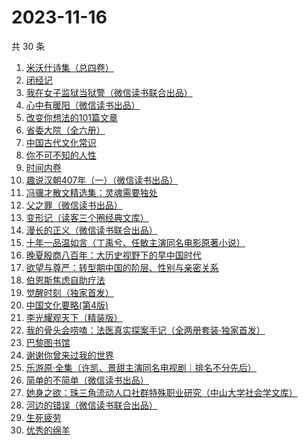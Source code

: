 # 2023-11-16

共 30 条

<!-- BEGIN WEREAD -->
<!-- 最后更新时间 2023-11-16 06:04:11 +0800 -->
1. [米沃什诗集（总四卷）](https://weread.qq.com/web/bookDetail/702329c0813ab7da7g01180c)
1. [闭经记](https://weread.qq.com/web/bookDetail/35332510813ab84b3g0188bd)
1. [我在女子监狱当狱警（微信读书联合出品）](https://weread.qq.com/web/bookDetail/a6832ec0813ab84c3g0110fe)
1. [心中有暖阳（微信读书出品）](https://weread.qq.com/web/bookDetail/c8132c10813ab84a8g01319d)
1. [改变你想法的101篇文章](https://weread.qq.com/web/bookDetail/9c432440813ab7377g01155c)
1. [省委大院（全六册）](https://weread.qq.com/web/bookDetail/a7a32450813ab81fag013705)
1. [中国古代文化常识](https://weread.qq.com/web/bookDetail/36832c507164851a368ca1b)
1. [你不可不知的人性](https://weread.qq.com/web/bookDetail/bbe32320726cb7c7bbe431c)
1. [时间内卷](https://weread.qq.com/web/bookDetail/a08326d0813ab6e34g019426)
1. [趣说汉朝407年（一）（微信读书出品）](https://weread.qq.com/web/bookDetail/8c332580813ab8498g015f61)
1. [冯骥才散文精选集：灵魂需要独处](https://weread.qq.com/web/bookDetail/b633232072182affb63c528)
1. [父之罪（微信读书出品）](https://weread.qq.com/web/bookDetail/44e32860813ab84a8g0146d4)
1. [变形记（读客三个圈经典文库）](https://weread.qq.com/web/bookDetail/d4432490813ab7f2ag019275)
1. [漫长的正义（微信读书联合出品）](https://weread.qq.com/web/bookDetail/95b32ca0813ab848bg016ac9)
1. [十年一品温如言（丁禹兮、任敏主演同名电影原著小说）](https://weread.qq.com/web/bookDetail/fdf32e205c98e8fdff600dc)
1. [晚夏殷商八百年：大历史视野下的早中国时代](https://weread.qq.com/web/bookDetail/bda320c0813ab7d2fg019db2)
1. [欲望与尊严：转型期中国的阶层、性别与亲密关系](https://weread.qq.com/web/bookDetail/94432d407191a1459445e45)
1. [伯恩斯焦虑自助疗法](https://weread.qq.com/web/bookDetail/6d832250721eb3ec6d8a8d8)
1. [觉醒时刻（独家首发）](https://weread.qq.com/web/bookDetail/8f5329e0813ab7d1eg012fea)
1. [中国文化要略(第4版)](https://weread.qq.com/web/bookDetail/25032b40813ab7206g0102b1)
1. [李光耀观天下（精装版）](https://weread.qq.com/web/bookDetail/63c32e90813ab844ag014d47)
1. [我的骨头会唠嗑：法医真实探案手记（全两册套装·独家首发）](https://weread.qq.com/web/bookDetail/78c32920813ab8489g010346)
1. [巴黎图书馆](https://weread.qq.com/web/bookDetail/a6032830813ab78beg010808)
1. [谢谢你曾来过我的世界](https://weread.qq.com/web/bookDetail/be5322e0595fa5be522580d)
1. [乐游原·全集（许凯、景甜主演同名电视剧｜排名不分先后）](https://weread.qq.com/web/bookDetail/34532160813ab846cg010875)
1. [简单的不简单（微信读书出品）](https://weread.qq.com/web/bookDetail/a0632380813ab848ag0104e3)
1. [她身之欲：珠三角流动人口社群特殊职业研究（中山大学社会学文库）](https://weread.qq.com/web/bookDetail/fbd32c20716928dbfbda720)
1. [河边的错误（微信读书联合出品）](https://weread.qq.com/web/bookDetail/e7f32350813ab8475g0126a1)
1. [生死疲劳](https://weread.qq.com/web/bookDetail/c2f320f071935f63c2f1313)
1. [优秀的绵羊](https://weread.qq.com/web/bookDetail/68532c205ccc3d685319c9a)
<!-- END WEREAD -->